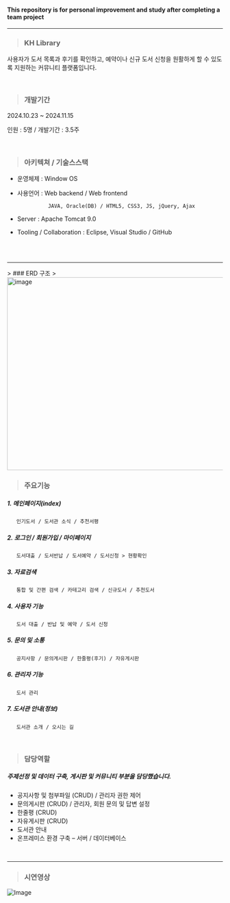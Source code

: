 #### **This repository is for personal improvement and study after completing a team project**

<hr/>

> ### **KH Library**  
사용자가 도서 목록과 후기를 확인하고, 예약이나 신규 도서 신청을 원활하게 할 수 있도록 지원하는 커뮤니티 플랫폼입니다.

<br>

> ### 개발기간 
2024.10.23 ~ 2024.11.15 


인원 : 5명 / 개발기간 : 3.5주

<br>


> ### 아키텍쳐 / 기술스스택 
* 운영체제 : Window OS

* 사용언어 : Web backend / Web frontend


                JAVA, Oracle(DB) / HTML5, CSS3, JS, jQuery, Ajax

* Server : Apache Tomcat 9.0

* Tooling / Collaboration : Eclipse, Visual Studio / GitHub

<br>



<br>
<hr>
> ### ERD 구조
> <img width="600" height="450" alt="image" src="https://github.com/user-attachments/assets/44ff2173-fb71-4cac-8e1e-3ff8138b0e17" />


<br>

> ### 주요기능
##### 1.   메인페이지(index)

   
       인기도서 / 도서관 소식 / 추천서평
##### 2.    로그인 / 회원가입 / 마이페이지 


       도서대출 / 도서반납 / 도서예약 / 도서신청 > 현황확인
##### 3.   자료검색

    
       통합 및 간편 검색 / 카테고리 검색 / 신규도서 / 추천도서
##### 4.   사용자 기능

    
       도서 대출 / 반납 및 예약 / 도서 신청 
##### 5.  문의 및 소통

    
       공지사항 / 문의게시판 / 한줄평(후기) / 자유게시판
##### 6.  관리자 기능

    
       도서 관리 
##### 7.  도서관 안내(정보)

     
       도서관 소개 / 오시는 길

<br>


> ### 담당역할
##### 주제선정 및 데이터 구축, 게시판 및 커뮤니티 부분을 담당했습니다.

* 공지사항 및 첨부파일 (CRUD) / 관리자 권한 제어
* 문의게시판 (CRUD) / 관리자, 회원 문의 및 답변 설정 
* 한줄평 (CRUD) 
* 자유게시판 (CRUD)
* 도서관 안내 
* 온프레미스 환경 구축 – 서버 / 데이터베이스

<br>
<hr>

> ### 시연영상
![Image](https://github.com/user-attachments/assets/2acf894a-8ef6-4eb8-8026-65404cb26125)





        

